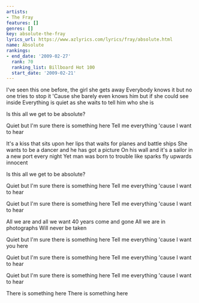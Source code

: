 ```yaml
---
artists:
- The Fray
features: []
genres: []
key: absolute-the-fray
lyrics_url: https://www.azlyrics.com/lyrics/fray/absolute.html
name: Absolute
rankings:
- end_date: '2009-02-27'
  rank: 70
  ranking_list: Billboard Hot 100
  start_date: '2009-02-21'
---
```


I've seen this one before, the girl she gets away
Everybody knows it but no one tries to stop it
'Cause she barely even knows him but if she could see inside
Everything is quiet as she waits to tell him who she is

Is this all we get to be absolute?

Quiet but I'm sure there is something here
Tell me everything 'cause I want to hear

It's a kiss that sits upon her lips that waits for planes and battle ships
She wants to be a dancer and he has got a picture
On his wall and it's a sailor in a new port every night
Yet man was born to trouble like sparks fly upwards innocent

Is this all we get to be absolute?

Quiet but I'm sure there is something here
Tell me everything 'cause I want to hear

Quiet but I'm sure there is something here
Tell me everything 'cause I want to hear

All we are and all we want
40 years come and gone
All we are in photographs
Will never be taken

Quiet but I'm sure there is something here
Tell me everything 'cause I want you here

Quiet but I'm sure there is something here
Tell me everything 'cause I want to hear

Quiet but I'm sure there is something here
Tell me everything 'cause I want to hear

There is something here
There is something here



